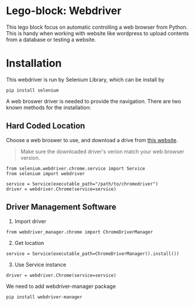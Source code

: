 # Lego-block: Webdriver
This lego block focus on automatic controlling a web browser from Python. This is handy when working with website like wordpress to upload contents from a database or testing a website.

# Installation
This webdriver is run by Selenium Library, which can be install by
```
pip install selenium
```
A web broswer driver is needed to provide the navigation. There are two known methods for the installation:
## Hard Coded Location
Choose a web broswer to use, and download a drive from [this website](https://www.selenium.dev/documentation/webdriver/getting_started/install_drivers/).
> Make sure the downloaded driver's verion match your web browser version.

```
from selenium.webdriver.chrome.service import Service
from selenium import webdriver

service = Service(executable_path="/path/to/chromedriver")
driver = webdriver.Chrome(service=service)
```
## Driver Management Software
1. Import driver
```
from webdriver_manager.chrome import ChromeDriverManager
```
2. Get location
```
service = Service(executable_path=ChromeDriverManager().install())
```
3. Use Service instance
```
driver = webdriver.Chrome(service=service)
```
We need to add webdriver-manager package
```
pip install webdriver-manager
```
